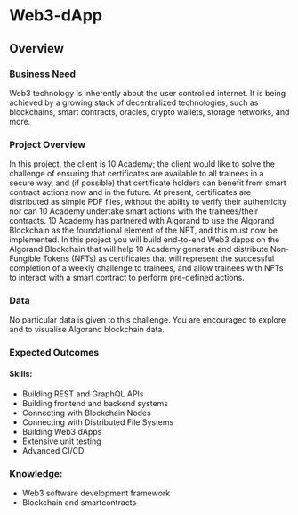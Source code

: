 # Web3-dApp

## Overview

### Business Need

Web3 technology is inherently about the user controlled internet. It is being achieved by a growing stack of decentralized technologies, such as blockchains, smart contracts, oracles, crypto wallets, storage networks, and more.   

### Project Overview

In this project, the client is 10 Academy; the client would like to solve the challenge of ensuring that certificates are available to all trainees in a secure way, and (if possible) that certificate holders can benefit from smart contract actions now and in the future.  At present, certificates are distributed as simple PDF files, without the ability to verify their authenticity nor can 10 Academy undertake smart actions with the trainees/their contracts.
10 Academy has partnered with Algorand to use the Algorand Blockchain as the foundational element of the NFT, and this must now be implemented.  In this project you will build end-to-end Web3 dapps on the Algorand Blockchain that will help 10 Academy generate and distribute Non-Fungible Tokens (NFTs) as certificates that will represent the successful completion of a weekly challenge to trainees, and allow trainees with NFTs to interact with a smart contract to perform pre-defined actions.  

### Data

No particular data is given to this challenge. You are encouraged to explore and to visualise Algorand blockchain data. 

### Expected Outcomes

#### Skills:

* Building REST and GraphQL APIs
* Building frontend and backend systems
* Connecting with Blockchain Nodes
* Connecting with Distributed File Systems
* Building Web3 dApps
* Extensive unit testing 
* Advanced CI/CD


### Knowledge:

* Web3 software development framework
* Blockchain and smartcontracts
